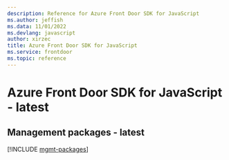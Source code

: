 ```yaml
---
description: Reference for Azure Front Door SDK for JavaScript
ms.author: jeffish
ms.data: 11/01/2022
ms.devlang: javascript
author: xirzec
title: Azure Front Door SDK for JavaScript
ms.service: frontdoor
ms.topic: reference
---
```

# Azure Front Door SDK for JavaScript - latest

## Management packages - latest
[!INCLUDE [mgmt-packages](front-door-mgmt-index.md)]